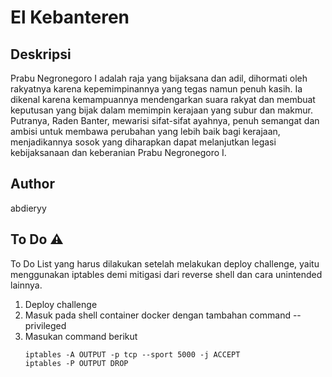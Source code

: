 # El Kebanteren

## Deskripsi
Prabu Negronegoro I adalah raja yang bijaksana dan adil, dihormati oleh rakyatnya karena kepemimpinannya yang tegas namun penuh kasih. Ia dikenal karena kemampuannya mendengarkan suara rakyat dan membuat keputusan yang bijak dalam memimpin kerajaan yang subur dan makmur. Putranya, Raden Banter, mewarisi sifat-sifat ayahnya, penuh semangat dan ambisi untuk membawa perubahan yang lebih baik bagi kerajaan, menjadikannya sosok yang diharapkan dapat melanjutkan legasi kebijaksanaan dan keberanian Prabu Negronegoro I.

## Author
abdieryy

## To Do ⚠

To Do List yang harus dilakukan setelah melakukan deploy challenge, yaitu menggunakan iptables demi mitigasi dari reverse shell dan cara unintended lainnya.

1. Deploy challenge
2. Masuk pada shell container docker dengan tambahan command --privileged
3. Masukan command berikut
    ```
    iptables -A OUTPUT -p tcp --sport 5000 -j ACCEPT
    iptables -P OUTPUT DROP
    ```
